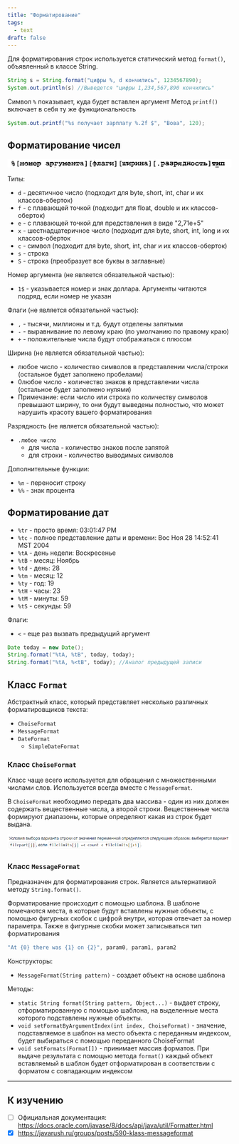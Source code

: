 ```yaml
---
title: "Форматирование"
tags:
  - text
draft: false
---
```


Для форматирования строк используется статический метод `format()`, объявленный в классе String.
```java
String s = String.format("цифры %, d кончились", 1234567890);
System.out.println(s) //Выведется "цифры 1,234,567,890 кончились"
```
Символ `%` показывает, куда будет вставлен аргумент
Метод `printf()` включает в себя ту же функциональность
```java
System.out.printf("%s получает зарплату %.2f $", "Вова", 120);
```

## Форматирование чисел

![formatting pattern](../../images/formatting_pattern.png)

Типы:
- `d` - десятичное число (подходит для byte, short, int, char и их классов-оберток)
- `f` - с плавающей точкой (подходит для float, double и их классов-оберток)
- `e` - с плавающей точкой для представления в виде "2,71e+5"
- `x` - шестнадцатеричное число (подходит для byte, short, int, long и их классов-оберток
- `c` - символ (подходит для byte, short, int, char и их классов-оберток)
- `s` - строка
- `S` - строка (преобразует все буквы в заглавные)

Номер аргумента (не является обязательной частью):
- `1$` - указывается номер и знак доллара. Аргументы читаются подряд, если номер не указан

Флаги (не является обязательной частью):
- `,` - тысячи, миллионы и т.д. будут отделены запятыми
- `-` - выравнивание по левому краю (по умолчанию по правому краю)
- `+` - положительные числа будут отображаться с плюсом

Ширина (не является обязательной частью):
- любое число - количество символов в представлении числа/строки (остальное будет заполнено пробелами)
- 0любое число - количество знаков в представлении числа (остальное будет заполнено нулями)
- Примечание: если число или строка по количеству символов превышают ширину, то они будут выведены полностью, что может нарушить красоту вашего форматирования

Разрядность (не является обязательной частью):
- `.любое число`
    - для числа - количество знаков после запятой
    - для строки - количество выводимых символов

Дополнительные функции:
- `%n` - переносит строку
- `%%` - знак процента

## Форматирование дат

- `%tr` - просто время: 03:01:47 PM
- `%tc` - полное представление даты и времени: Вос Ноя 28 14:52:41 MST 2004
- `%tA` - день недели: Воскресенье
- `%tB` - месяц: Ноябрь
- `%td` - день: 28
- `%tm` - месяц: 12
- `%ty` - год: 19
- `%tH` - часы: 23
- `%tM` - минуты: 59
- `%tS` - секунды: 59

Флаги:
- `<` - еще раз вызвать предыдущий аргумент
```java
Date today = new Date();
String.format("%tA, %tB", today, today);
String.format("%tA, %<tB", today); //Аналог предыдущей записи
```

## Класс `Format`

Абстрактный класс, который представляет несколько различных форматировщиков текста:
- `ChoiseFormat`
- `MessageFormat`
- `DateFormat`
    - `SimpleDateFormat`

### Класс `ChoiseFormat`

Класс чаще всего используется для обращения с множественными числами слов. Используется всегда вместе с `MessageFormat`.

В `ChoiseFormat` необходимо передать два массива - один из них должен содержать вещественные числа, а второй строки. Вещественные числа формируют диапазоны, которые определяют какая из строк будет выдана.

![formatting condition](../../images/formatting_condition.png)


### Класс `MessageFormat`

Предназначен для форматирования строк. Является альтернативой методу `String.format()`.

Форматирование происходит с помощью шаблона. В шаблоне помечаются места, в которые будут вставлены нужные объекты, с помощью фигурных скобок с цифрой внутри, которая отвечает за номер параметра. Также в фигурные скобки может записываться тип форматирования
```java
"At {0} there was {1} on {2}", param0, param1, param2
```

Конструкторы:
- `MessageFormat(String pattern)` - создает объект на основе шаблона

Методы:
- `static String format(String pattern, Object...)` - выдает строку, отформатированную с помощью шаблона, на выделенные места которого подставлены нужные объекты.
- `void setFormatByArgumentIndex(int index, ChoiseFormat)` - значение, подставляемое в шаблон на место объекта с переданным индексом, будет выбираться с помощью переданного ChoiseFormat
- `void setFormats(Format[])` - принимает массив форматов. При выдаче результата с помощью метода `format()` каждый объект вставляемый в шаблон будет отформатирован в соответствии с форматом с совпадающим индексом

---
## К изучению
- [ ] Официальная документация:  https://docs.oracle.com/javase/8/docs/api/java/util/Formatter.html
- [X] https://javarush.ru/groups/posts/590-klass-messageformat